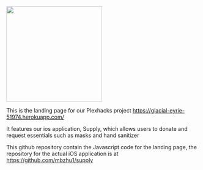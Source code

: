<img src="https://github.com/mbzhu1/supply-webs/blob/master/src/resources/supply.svg?raw=true" width="250">

This is the landing page for our Plexhacks project https://glacial-eyrie-51974.herokuapp.com/ 

It features our ios application, Supply, which allows users to donate and request essentials such as masks and hand sanitizer

This github repository contain the Javascript code for the landing page, the repository for the actual iOS application is at https://github.com/mbzhu1/supply
